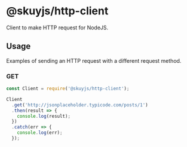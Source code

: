 # @skuyjs/http-client
Client to make HTTP request for NodeJS.

## Usage
Examples of sending an HTTP request with a different request method.

### GET
```javascript
const Client = require('@skuyjs/http-client');

Client
  .get('http://jsonplaceholder.typicode.com/posts/1')
  .then(result => {
    console.log(result);
  })
  .catch(err => {
    console.log(err);
  });

```
